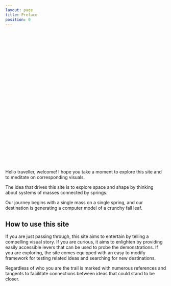 ```yaml
---
layout: page
title: Preface
position: 0
---
```

<script src="{{ site.baseurl }}/public/js/lib/jquery.visible.min.js"></script>
<script src="{{ site.baseurl }}/public/js/lib/fool-util.js" type="text/javascript" charset="utf-8"></script>

<script src="{{ site.baseurl }}/public/js/lib/three.min.js"></script> 
<script src="{{ site.baseurl }}/public/js/three_libs/stats.min.js"></script> 
<script src="{{ site.baseurl }}/public/js/lib/OrbitControls.js"></script> 
<script src="{{ site.baseurl }}/public/js/lib/Detector.js"></script> 

<script type="text/javascript" src="{{ site.baseurl }}/public/js/spring-system.js"></script>

<script type="x-shader/x-fragment" id="fragmentShaderDepth">

  uniform sampler2D texture;
  varying vec2 vUV;

  vec4 pack_depth( const in float depth ) {

    const vec4 bit_shift = vec4( 256.0 * 256.0 * 256.0, 256.0 * 256.0, 256.0, 1.0 );
    const vec4 bit_mask  = vec4( 0.0, 1.0 / 256.0, 1.0 / 256.0, 1.0 / 256.0 );
    vec4 res = fract( depth * bit_shift );
    res -= res.xxyz * bit_mask;
    return res;

  }

  void main() {

    vec4 pixel = texture2D( texture, vUV );

    if ( pixel.a < 0.5 ) discard;

    gl_FragData[ 0 ] = pack_depth( gl_FragCoord.z );

  }
</script>

<script type="x-shader/x-vertex" id="vertexShaderDepth">

  varying vec2 vUV;

  void main() {

    vUV = 0.75 * uv;

    vec4 mvPosition = modelViewMatrix * vec4( position, 1.0 );

    gl_Position = projectionMatrix * mvPosition;

  }

</script>

<script type="text/javascript" src="{{ site.baseurl }}/public/js/preface/sheet-init.js"></script>
<script type="text/javascript" src="{{ site.baseurl }}/public/js/preface/sheet-simulate.js"></script>

<div class='content'>
	    <div id="sheet-gl" style='width: 100%; display:block; height:400px;'></div>
</div>
<br/>

<script type="text/javascript">
var sheetThree = initThree('sheet-gl');
var sheetTexturePath = '{{ site.baseurl }}/public/img/textures/';
var startSheetAnimation = function () {
  sheetInit.reset();
  sheetSim.sheetGeometry = sheetInit.sheetGeometry;

  sheetAnimate();

  function sheetAnimate() {
    requestAnimationFrame( sheetAnimate );

    var time = Date.now();

    if ($('#sheet-gl').visible( true )) {
      animate_circle = false;
      sheetSim.simulate(time);
      sheetSim.render();
  }
  }
}
startSheetAnimation();
</script>


<script type="text/javascript">
// ground

  var groundTexture = THREE.ImageUtils.loadTexture( '{{ site.baseurl }}/public/img/textures/' + "ground3.jpg" );
  groundTexture.wrapS = groundTexture.wrapT = THREE.RepeatWrapping;
  groundTexture.repeat.set( 25, 25 );
  groundTexture.anisotropy = 16;

  var groundMaterial = new THREE.MeshPhongMaterial( { color: 0xffffff, specular: 0x111111, map: groundTexture } );

  var mesh = new THREE.Mesh( new THREE.PlaneBufferGeometry( 20000, 20000 ), groundMaterial );
  mesh.position.y = -300;
  mesh.rotation.x = - Math.PI / 2;
  mesh.receiveShadow = true;
  sheetThree.scene.add( mesh );
</script>

Hello traveller, welcome!  I hope you take a moment to explore this site and to meditate on corresponding visuals.

The idea that drives this site is to explore space and shape by thinking about systems of masses connected by springs.  

Our journey begins with a single mass on a single spring, and our destination is generating a computer model of a crunchy fall leaf. 

## How to use this site

If you are just passing through, this site aims to entertain by telling a compelling visual story.  If you are curious, it aims to enlighten by providing easily accessible levers that can be used to probe the demonstrations.  If you are exploring, the site comes equipped with an easy to modify framework for testing related ideas and searching for new destinations.

Regardless of who you are the trail is marked with numerous references and tangents to facilitate connections between ideas that could stand to be closer.



